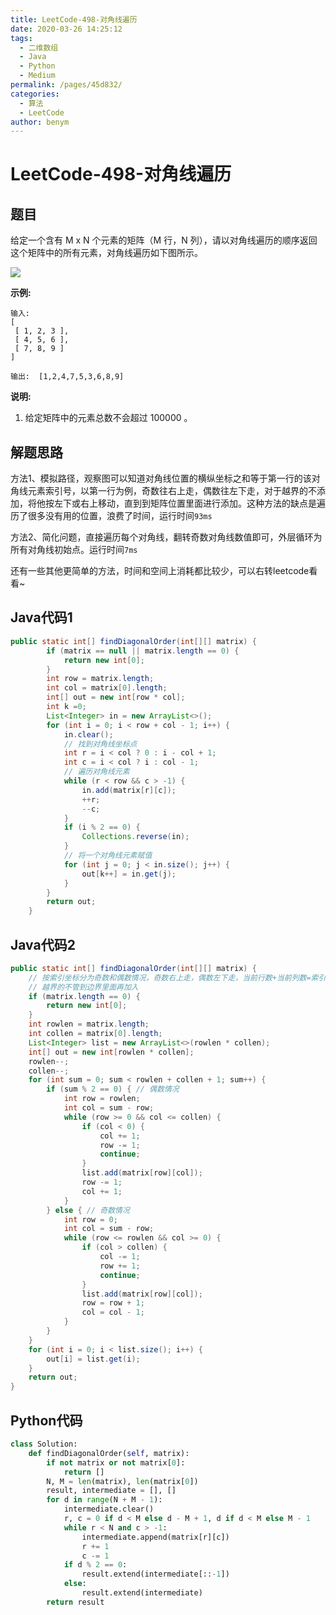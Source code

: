 ```yaml
---
title: LeetCode-498-对角线遍历
date: 2020-03-26 14:25:12
tags: 
  - 二维数组
  - Java
  - Python
  - Medium
permalink: /pages/45d832/
categories: 
  - 算法
  - LeetCode
author: benym
---
```


# LeetCode-498-对角线遍历

## 题目

给定一个含有 M x N 个元素的矩阵（M 行，N 列），请以对角线遍历的顺序返回这个矩阵中的所有元素，对角线遍历如下图所示。

![](https://image-1-1257237419.cos.ap-chongqing.myqcloud.com/image_loop.png)

**示例:**

```
输入:
[
 [ 1, 2, 3 ],
 [ 4, 5, 6 ],
 [ 7, 8, 9 ]
]

输出:  [1,2,4,7,5,3,6,8,9]
```

**说明:**

1. 给定矩阵中的元素总数不会超过 100000 。

## 解题思路

方法1、模拟路径，观察图可以知道对角线位置的横纵坐标之和等于第一行的该对角线元素索引号，以第一行为例，奇数往右上走，偶数往左下走，对于越界的不添加，将他按左下或右上移动，直到到矩阵位置里面进行添加。这种方法的缺点是遍历了很多没有用的位置，浪费了时间，运行时间`93ms`

方法2、简化问题，直接遍历每个对角线，翻转奇数对角线数值即可，外层循环为所有对角线初始点。运行时间`7ms`

还有一些其他更简单的方法，时间和空间上消耗都比较少，可以右转leetcode看看~

## Java代码1

```java
public static int[] findDiagonalOrder(int[][] matrix) {
        if (matrix == null || matrix.length == 0) {
            return new int[0];
        }
        int row = matrix.length;
        int col = matrix[0].length;
        int[] out = new int[row * col];
        int k =0;
        List<Integer> in = new ArrayList<>();
        for (int i = 0; i < row + col - 1; i++) {
            in.clear();
            // 找到对角线坐标点
            int r = i < col ? 0 : i - col + 1;
            int c = i < col ? i : col - 1;
            // 遍历对角线元素
            while (r < row && c > -1) {
                in.add(matrix[r][c]);
                ++r;
                --c;
            }
            if (i % 2 == 0) {
                Collections.reverse(in);
            }
            // 将一个对角线元素赋值
            for (int j = 0; j < in.size(); j++) {
                out[k++] = in.get(j);
            }
        }
        return out;
    }
```

## Java代码2

```java
public static int[] findDiagonalOrder(int[][] matrix) {
    // 按索引坐标分为奇数和偶数情况，奇数右上走，偶数左下走，当前行数+当前列数=索引值
    // 越界的不管到边界里面再加入
    if (matrix.length == 0) {
        return new int[0];
    }
    int rowlen = matrix.length;
    int collen = matrix[0].length;
    List<Integer> list = new ArrayList<>(rowlen * collen);
    int[] out = new int[rowlen * collen];
    rowlen--;
    collen--;
    for (int sum = 0; sum < rowlen + collen + 1; sum++) {
        if (sum % 2 == 0) { // 偶数情况
            int row = rowlen;
            int col = sum - row;
            while (row >= 0 && col <= collen) {
                if (col < 0) {
                    col += 1;
                    row -= 1;
                    continue;
                }
                list.add(matrix[row][col]);
                row -= 1;
                col += 1;
            }
        } else { // 奇数情况
            int row = 0;
            int col = sum - row;
            while (row <= rowlen && col >= 0) {
                if (col > collen) {
                    col -= 1;
                    row += 1;
                    continue;
                }
                list.add(matrix[row][col]);
                row = row + 1;
                col = col - 1;
            }
        }
    }
    for (int i = 0; i < list.size(); i++) {
        out[i] = list.get(i);
    }
    return out;
}
```

## Python代码

```python
class Solution:
    def findDiagonalOrder(self, matrix):
        if not matrix or not matrix[0]:
            return []
        N, M = len(matrix), len(matrix[0])
        result, intermediate = [], []
        for d in range(N + M - 1):
            intermediate.clear()
            r, c = 0 if d < M else d - M + 1, d if d < M else M - 1
            while r < N and c > -1:
                intermediate.append(matrix[r][c])
                r += 1
                c -= 1
            if d % 2 == 0:
                result.extend(intermediate[::-1])
            else:
                result.extend(intermediate)
        return result
```

